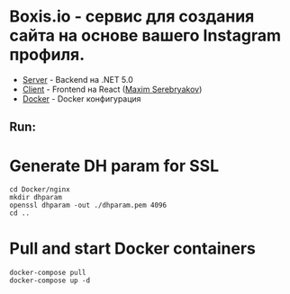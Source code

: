 # Boxis.io - сервис для создания сайта на основе вашего Instagram профиля.

* [Server](/Server) - Backend на .NET 5.0
* [Client](/Client) - Frontend на React ([Maxim Serebryakov](https://github.com/StarkMP))
* [Docker](/Docker) - Docker конфигурация

## Run:

# Generate DH param for SSL
```
cd Docker/nginx
mkdir dhparam
openssl dhparam -out ./dhparam.pem 4096
cd ..
```

# Pull and start Docker containers
```
docker-compose pull
docker-compose up -d
```
